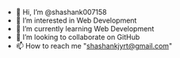 - 👋 Hi, I’m @shashank007158
- 👀 I’m interested in Web Development
- 🌱 I’m currently learning Web Development
- 💞️ I’m looking to collaborate on GitHub
- 📫 How to reach me "shashankjyrt@gmail.com"

<!---
shashank007158/shashank007158 is a ✨ special ✨ repository because its `README.md` (this file) appears on your GitHub profile.
You can click the Preview link to take a look at your changes.
--->
